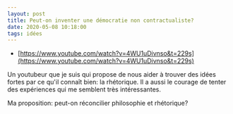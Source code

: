 ```yaml
---
layout: post
title: Peut-on inventer une démocratie non contractualiste?
date: 2020-05-08 10:18:00
tags: idées
---
```


- [https://www.youtube.com/watch?v=4WU1uDivnso&t=229s](https://www.youtube.com/watch?v=4WU1uDivnso&t=229s)

Un youtubeur que je suis qui propose de nous aider à trouver des idées fortes par ce qu'il connaît bien: la rhétorique. Il a aussi le courage de tenter des expériences qui me semblent très intéressantes.

Ma proposition: peut-on réconcilier philosophie et rhétorique?
